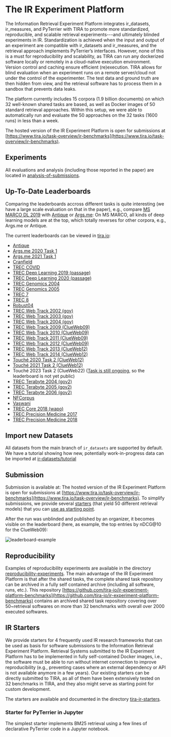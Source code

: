 # The IR Experiment Platform

The Information Retrieval Experiment Platform integrates ir_datasets, ir_measures, and PyTerrier with TIRA to promote more standardized, reproducible, and scalable retrieval experiments---and ultimately blinded experiments in IR. Standardization is achieved when the input and output of an experiment are compatible with ir_datasets and ir_measures, and the retrieval approach implements PyTerrier’s interfaces. However, none of this is a must for reproducibility and scalability, as TIRA can run any dockerized software locally or remotely in a cloud-native execution environment. Version control and caching ensure efficient (re)execution. TIRA allows for blind evaluation when an experiment runs on a remote server/cloud not under the control of the experimenter. The test data and ground truth are then hidden from view, and the retrieval
software has to process them in a sandbox that prevents data leaks.

The platform currently includes 15 corpora (1.9 billion documents) on which 32 well-known shared tasks are based, as well as Docker images of 50 standard retrieval approaches. Within this setup, we were able to automatically run and evaluate the 50 approaches on the 32 tasks (1600 runs) in less than a week.

The hosted version of the IR Experiment Platform is open for submissions at [https://www.tira.io/task-overview/ir-benchmarks](https://www.tira.io/task-overview/ir-benchmarks).

## Experiments

All evaluations and analysis (including those reported in the paper) are located in [analysis-of-submissions](analysis-of-submissions).

## Up-To-Date Leaderboards

Comparing the leaderboards accross different tasks is quite interesting (we have a large scale evaluation on that in the paper), e.g., compare [MS MARCO DL 2019](https://www.tira.io/task-overview/ir-benchmarks/msmarco-passage-trec-dl-2019-judged-20230107-training) with [Antique](https://www.tira.io/task-overview/ir-benchmarks/antique-test-20230107-training) or [Args.me](https://www.tira.io/task-overview/ir-benchmarks/argsme-touche-2020-task-1-20230209-training): On MS MARCO, all kinds of deep learning models are at the top, which totally reverses for other corpora, e.g., Args.me or Antique.


The current leaderboards can be viewed in [tira.io](https://www.tira.io/task-overview/ir-benchmarks):

- [Antique](https://www.tira.io/task-overview/ir-benchmarks/antique-test-20230107-training)
- [Args.me 2020 Task 1](https://www.tira.io/task-overview/ir-benchmarks/argsme-touche-2020-task-1-20230209-training)
- [Args.me 2021 Task 1](https://www.tira.io/task-overview/ir-benchmarks/argsme-touche-2021-task-1-20230209-training)
- [Cranfield](https://www.tira.io/task-overview/ir-benchmarks/cranfield-20230107-training)
- [TREC COVID](https://www.tira.io/task-overview/ir-benchmarks/cord19-fulltext-trec-covid-20230107-training)
- [TREC Deep Learning 2019 (passage)](https://www.tira.io/task-overview/ir-benchmarks/msmarco-passage-trec-dl-2019-judged-20230107-training)
- [TREC Deep Learning 2020 (passage)](https://www.tira.io/task-overview/ir-benchmarks/msmarco-passage-trec-dl-2020-judged-20230107-training)
- [TREC Genomics 2004](https://www.tira.io/task-overview/ir-benchmarks/medline-2004-trec-genomics-2004-20230107-training)
- [TREC Genomics 2005](https://www.tira.io/task-overview/ir-benchmarks/medline-2004-trec-genomics-2005-20230107-training)
- [TREC 7](https://www.tira.io/task-overview/ir-benchmarks/disks45-nocr-trec7-20230209-training)
- [TREC 8](https://www.tira.io/task-overview/ir-benchmarks/disks45-nocr-trec8-20230209-training)
- [Robust04](https://www.tira.io/task-overview/ir-benchmarks/disks45-nocr-trec-robust-2004-20230209-training)
- [TREC Web Track 2002 (gov)](https://www.tira.io/task-overview/ir-benchmarks/gov-trec-web-2002-20230209-training)
- [TREC Web Track 2003 (gov)](https://www.tira.io/task-overview/ir-benchmarks/gov-trec-web-2003-20230209-training)
- [TREC Web Track 2004 (gov)](https://www.tira.io/task-overview/ir-benchmarks/gov-trec-web-2004-20230209-training)
- [TREC Web Track 2009 (ClueWeb09)](https://www.tira.io/task-overview/ir-benchmarks/clueweb09-en-trec-web-2009-20230107-training)
- [TREC Web Track 2010 (ClueWeb09)](https://www.tira.io/task-overview/ir-benchmarks/clueweb09-en-trec-web-2010-20230107-training)
- [TREC Web Track 2011 (ClueWeb09)](https://www.tira.io/task-overview/ir-benchmarks/clueweb09-en-trec-web-2011-20230107-training)
- [TREC Web Track 2012 (ClueWeb09)](https://www.tira.io/task-overview/ir-benchmarks/clueweb09-en-trec-web-2012-20230107-training)
- [TREC Web Track 2013 (ClueWeb12)](https://www.tira.io/task-overview/ir-benchmarks/clueweb12-trec-web-2013-20230107-training)
- [TREC Web Track 2014 (ClueWeb12)](https://www.tira.io/task-overview/ir-benchmarks/clueweb12-trec-web-2014-20230107-training)
- [Touché 2020 Task 2 (ClueWeb12)](https://www.tira.io/task-overview/ir-benchmarks/clueweb12-touche-2020-task-2-20230209-training)
- [Touché 2021 Task 2 (ClueWeb12)](https://www.tira.io/task-overview/ir-benchmarks/clueweb12-touche-2021-task-2-20230209-training)
- Touché 2023 Task 2 (ClueWeb22) ([Task is still ongoing](https://www.tira.io/task-overview/touche-2023-task-2), so the leaderboard is not yet public)
- [TREC Terabyte 2004 (gov2)](https://www.tira.io/task-overview/ir-benchmarks/gov2-trec-tb-2004-20230209-training)
- [TREC Terabyte 2005 (gov2)](https://www.tira.io/task-overview/ir-benchmarks/gov2-trec-tb-2005-20230209-training)
- [TREC Terabyte 2006 (gov2)](https://www.tira.io/task-overview/ir-benchmarks/gov2-trec-tb-2006-20230209-training)
- [NFCorpus](https://www.tira.io/task-overview/ir-benchmarks/nfcorpus-test-20230107-training)
- [Vaswani](https://www.tira.io/task-overview/ir-benchmarks/vaswani-20230107-training)
- [TREC Core 2018 (wapo)](https://www.tira.io/task-overview/ir-benchmarks/wapo-v2-trec-core-2018-20230107-training)
- [TREC Precision Medicine 2017](https://www.tira.io/task-overview/ir-benchmarks/medline-2017-trec-pm-2017-20230211-training)
- [TREC Precision Medicine 2018](https://www.tira.io/task-overview/ir-benchmarks/medline-2017-trec-pm-2018-20230211-training)

## Import new Datasets

All datasets from the main branch of `ir_datasets` are supported by default.
We have a tutorial showing how new, potentially work-in-progress data can be imported at [ir-datasets/tutorial](ir-datasets/tutorial)

## Submission

Submission is available at: The hosted version of the IR Experiment Platform is open for submissions at [https://www.tira.io/task-overview/ir-benchmarks](https://www.tira.io/task-overview/ir-benchmarks). To simplify submissions, we provide several [starters](tira-ir-starters) (that yield 50 different retrieval models) that you can [use as starting point](tira-ir-starters).

After the run was unblinded and published by an organizer, it becomes visible on the leaderboard (here, as example, the top entries by nDCG@10 for the ClueWeb09):

![leaderboard-example](https://user-images.githubusercontent.com/10050886/221593767-fa405b12-2f46-4348-a036-43027000c882.png)



## Reproducibility

Examples of reproducibility experiments are available in the directory [reproducibility-experiments](reproducibility-experiments).
The main advantage of the IR Experiment Platform is that after the shared tasks, the complete shared task repository can be archived in a fully self contained archive (including all software, runs, etc.).
This repository [https://github.com/tira-io/ir-experiment-platform-benchmarks](https://github.com/tira-io/ir-experiment-platform-benchmarks) contains an archived shared task repository covering over 50~retrieval softwares on more than 32 benchmarks with overall over 2000 executed softwares.

## IR Starters

We provide starters for 4 frequently used IR research frameworks that can be used as basis for software submissions to the Information Retrieval Experiment Platform. Retrieval Systems submitted to the IR Experiment Platform has to be implemented in fully self-contained Docker images, i.e., the software must be able to run without internet connection to improve reproducibility (e.g., preventing cases where an external dependency or API is not available anymore in a few years). Our existing starters can be directly submitted to TIRA, as all of them have been extensively tested on 32 benchmarks in TIRA, and they also might serve as starting point for custom development.

The starters are available and documented in the directory [tira-ir-starters](tira-ir-starters).

### Starter for PyTerrier in Jupyter

The simplest starter implements BM25 retrieval using a few lines of declarative PyTerrier code in a Jupyter notebook.

